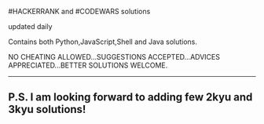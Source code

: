 #HACKERRANK and #CODEWARS solutions

updated daily

Contains both Python,JavaScript,Shell and Java solutions.

NO CHEATING ALLOWED...SUGGESTIONS ACCEPTED...ADVICES APPRECIATED...BETTER SOLUTIONS WELCOME.

---------------------------------------------------
P.S. I am looking forward to adding few 2kyu and 3kyu solutions!
---------------------------------------------------
